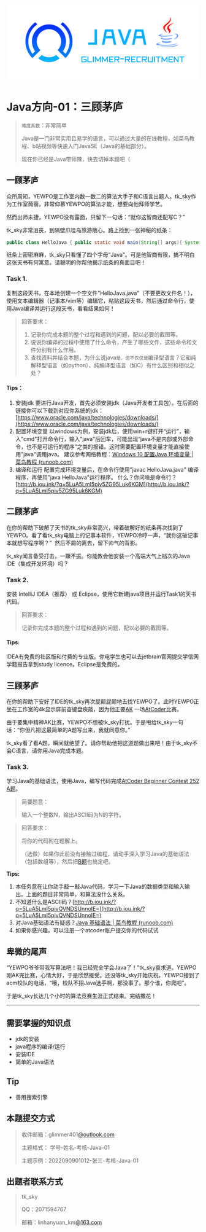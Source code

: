 ![](image/Java.png)

# Java方向-01：三顾茅庐

> `难度系数`：非常简单
>  
> Java是一门非常实用且易学的语言，可以通过大量的在线教程，如菜鸟教程、b站视频等快速入门JavaSE（Java的基础部分）。
>  
> 现在你已经是Java带师辣，快去切掉本题吧（


## 一顾茅庐

众所周知，YEWPO是工作室内数一数二的算法大手子和C语言出题人。tk_sky作为工作室蒟蒻，非常仰慕YEWPO的算法才能，想要向他拜师学艺。

然而出师未捷，YEWPO没有露面，只留下一句话：“就你这智商还配写C？”

tk_sky非常沮丧，到隔壁爪哇岛旅游散心。路上捡到一张神秘的纸条：

```java
public class HelloJava { public static void main(String[] args){ System.out.println("                               \n" + "                               \n" + "      ....            ....     \n" + "    .,@@/...,]@@@@]`...\\@@..   \n" + "   ./@/../@@@@@@@@@@@@\\..\\@\\.  \n" + "  ./@^.,@@@/`......,\\@@@`.=@\\. \n" + " .=@^.=@@@..        ..@@@^.=@^.\n" + " .@@..@@@`.          .,@@@..@@.\n" + " .@@..@@@.            .@@@..@@.\n" + " .\\@`.@@@^.          .=@@@.,@/.\n" + " .,@\\.,@@@`.        .=@@@`.@@`.\n" + "  .=@\\./@/..        ..\\@\\./@^. \n" + "   .,@@/.../]......]\\...\\@@`.  \n" + "     .....\\@@@@@@@@@@/.....    \n" + "           ...[[[[...           \n"+ "        Glimmer Studio         ");}}
```

纸条上密密麻麻，tk_sky只看懂了四个字母“Java"。可是他智商有限，搞不明白这张天书有何寓意。请聪明的你帮他揭示纸条的真面目吧！

### Task 1.

复制这段天书，在本地创建一个空文件"HelloJava.java"（不要更改文件名！），使用文本编辑器（记事本/vim等）编辑它，粘贴这段天书，然后通过命令行，使用Java编译并运行这段天书，看看结果如何！

> 回答要求：
>  
> 1. 记录你完成本题的整个过程和遇到的问题，配以必要的截图等。
> 2. 说说你编译的过程中使用了什么命令，产生了哪些文件，这些命令和文件分别有什么作用。
> 3. 查找资料并结合本题，为什么说java`是，但不仅仅是`编译型语言？它和纯解释型语言（如python）、纯编译型语言（如C）有什么区别和相似之处？


#### Tips：

1.  安装jdk
要进行Java开发，首先必须安装jdk（Java开发者工具包）。在后面的链接你可以下载到对应你系统的jdk：[https://www.oracle.com/java/technologies/downloads/](https://www.oracle.com/java/technologies/downloads/) 
2.  配置环境变量
以windows为例，安装jdk后，使用win+r键打开“运行”，输入"cmd"打开命令行，输入"java"后回车，可能出现“java不是内部或外部命令，也不是可运行的程序”之类的报错。这时需要配置环境变量才能直接使用"java"调用java。
建议参考网络教程：[Windows 10 配置Java 环境变量 | 菜鸟教程 (runoob.com)](https://www.runoob.com/w3cnote/windows10-java-setup.html) 
3.  编译和运行
配置完成环境变量后，在命令行使用"javac HelloJava.java" 编译程序，再使用"java HelloJava"运行程序。
什么？你问啥是命令行？[http://b.iou.ink/?q=5LuA5LmI5piv5ZG95Luk6KGM](http://b.iou.ink/?q=5LuA5LmI5piv5ZG95Luk6KGM) 

## 二顾茅庐

在你的帮助下破解了天书的tk_sky非常高兴，带着破解好的纸条再次找到了YEWPO。看了看tk_sky电脑上的记事本软件，YEWPO冷哼一声，“就你这破记事本就想写程序啊？”  然后不屑的离去，留下帅气的背影。

tk_sky闻言备受打击，一蹶不振。你能教会他安装一个高端大气上档次的Java IDE（集成开发环境）吗？

### Task 2.

安装 IntelliJ IDEA（推荐） 或 Eclipse，使用它新建java项目并运行Task1的天书代码。

> 回答要求：
>  
> 记录你完成本题的整个过程和遇到的问题，配以必要的截图等。


#### Tips:

IDEA有免费的社区版和付费的专业版。你电学生也可以去jetbrain官网提交学信网学籍报告拿到study licence。Eclipse是免费的。

## 三顾茅庐

在你的帮助下安好了IDE的tk_sky再次屁颠屁颠地去找YEWPO了。此时YEWPO正坐在工作室的4k显示屏前奋键盘疾敲，因为他正要[AK](https://baike.baidu.com/item/AK/18224776) 一场[AtCoder](https://atcoder.jp/)比赛。

由于要集中精神AK比赛，YEWPO不想被tk_sky打扰。于是甩给tk_sky一句话：“你但凡把这最简单的A题写出来，我就同意你。”

tk_sky看了看A题，瞬间就绝望了。请你帮助他把这道题做出来吧！由于tk_sky不会C语言，请你用Java完成本题。

### Task 3.

学习Java的基础语法，使用Java，编写代码完成[AtCoder Beginner Contest 252 A题](https://atcoder.jp/contests/abc252/tasks/abc252_a)。

> 简要题意：
>  
> 输入一个整数N，输出ASCII码为N的字符。


> 回答要求：
>  
> 将你的代码附在题解上。
>  
> （选做）如果你此前没有接触过编程，请动手深入学习Java的基础语法（包括数组等），然后把[B题](https://atcoder.jp/contests/abc252/tasks/abc252_b)也搞定吧。

 **Tips:**

1. 本任务意在让你动手敲一敲Java代码，学习一下Java的数据类型和输入输出。上面的题目非常简单，和算法没什么关系。
2. 不知道什么是ASCII码？[http://b.iou.ink/?q=5LuA5LmI5pivQVNDSUnnoIE=](http://b.iou.ink/?q=5LuA5LmI5pivQVNDSUnnoIE=)
3. 对Java基础语法有疑惑？[Java 基础语法 | 菜鸟教程 (runoob.com)](https://www.runoob.com/java/java-basic-syntax.html)
4. 如果你感兴趣，可以注册一个atcoder账户提交你的代码试试

## 卑微的尾声

“YEWPO爷爷带我写算法吧！我已经完全学会Java了！”tk_sky哀求道。YEWPO刚AK完比赛，心情大好，于是欣然接受。还没等tk_sky开始庆祝，YEWPO接到了acm校队的电话，“哦，校队不招Java选手啊，那没事了。那个谁，你爬吧”。

于是tk_sky长达几个小时的算法竞赛生涯正式结束。完结撒花！

---

## 需要掌握的知识点

- jdk的安装
- java程序的编译/运行
- 安装IDE
- 简单的Java语法

## Tip

- 善用搜索引擎

## 本题提交方式

> 收件邮箱：glimmer401[@outlook.com ](/outlook.com ) 
>  
> 主题格式： 学号-姓名-考核-Java-01
>  
> 主题示例：2022090901012-张三-考核-Java-01

## 出题者联系方式

> tk_sky
>  
> QQ：2071594767
>  
> 邮箱：linhanyuan_km[@163.com ](/163.com ) 

